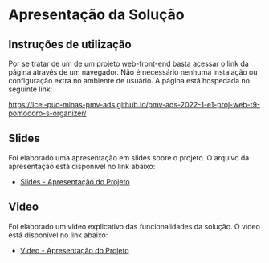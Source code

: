 # Apresentação da Solução

## Instruções de utilização

Por se tratar de um de um projeto web-front-end basta acessar o link da página através de um navegador. Não é necessário nenhuma instalação ou configuração extra no ambiente de usuário. A página está hospedada no seguinte link:

https://icei-puc-minas-pmv-ads.github.io/pmv-ads-2022-1-e1-proj-web-t9-pomodoro-s-organizer/

## Slides

Foi elaborado uma apresentação em slides sobre o projeto. O arquivo da apresentação está disponível no link abaixo:

* [Slides  - Apresentação do Projeto](Pomodoro's%20organizer%20(1).pptx) 

## Video

Foi elaborado um vídeo explicativo das funcionalidades da solução. O vídeo está disponível no link abaixo:

* [Video - Apresentação do Projeto](Video-Apresenta%C3%A7%C3%A3o.mp4)
